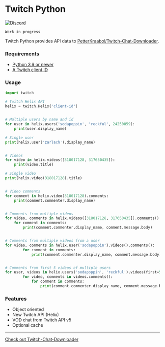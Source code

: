 # Twitch Python

[![Discord](https://user-images.githubusercontent.com/7288322/34471967-1df7808a-efbb-11e7-9088-ed0b04151291.png)](https://discord.gg/wZJFeXC)


`Work in progress`

Twitch Python provides API data to [PetterKraabol/Twitch-Chat-Downloader](https://github.com/PetterKraabol/Twitch-Chat-Downloader).

### Requirements

* [Python 3.6 or newer](https://www.python.org/downloads/)
* [A Twitch client ID](https://dev.twitch.tv/dashboard/apps)

### Usage

```python
import twitch

# Twitch Helix API
helix = twitch.Helix('client-id')


# Multiple users by name and id
for user in helix.users('sodapoppin', 'reckful', 24250859):
    print(user.display_name)

# Single user
print(helix.user('zarlach').display_name)


# Videos
for video in helix.videos([318017128, 317650435]):
    print(video.title)

# Single video
print(helix.video(318017128).title)


# Video comments
for comment in helix.video(318017128).comments:
    print(comment.commenter.display_name)


# Comments from multiple videos
for video, comments in helix.videos([318017128, 317650435]).comments():
    for comment in comments:
        print(comment.commenter.display_name, comment.message.body)


# Comments from multiple videos from a user
for video, comments in helix.user('sodapoppin').videos().comments():
        for comment in comments:
            print(comment.commenter.display_name, comment.message.body)


# Comments from first 5 videos of multiple users
for user, videos in helix.users('sodapoppin', 'reckful').videos(first=5):
        for video, comments in videos.comments():
            for comment in comments:
                print(comment.commenter.display_name, comment.message.body)

```

### Features
- Object oriented
- New Twitch API (Helix)
- VOD chat from Twitch API v5
- Optional cache

---

[Check out Twitch-Chat-Downloader](https://github.com/PetterKraabol/Twitch-Chat-Downloader)
